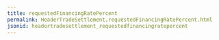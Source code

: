```yaml
---
title: requestedFinancingRatePercent
permalink: HeaderTradeSettlement.requestedFinancingRatePercent.html
jsonid: headertradesettlement_requestedfinancingratepercent
---
```

